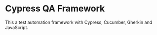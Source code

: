 # Cypress QA Framework
This a test automation framework with Cypress, Cucumber, Gherkin and JavaScript.
